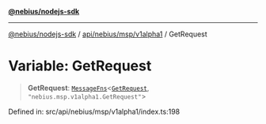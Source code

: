 [**@nebius/nodejs-sdk**](../../../../../README.md)

---

[@nebius/nodejs-sdk](../../../../../README.md) / [api/nebius/msp/v1alpha1](../README.md) / GetRequest

# Variable: GetRequest

> **GetRequest**: [`MessageFns`](../../../../../runtime/protos/core/interfaces/MessageFns.md)\<[`GetRequest`](../interfaces/GetRequest.md), `"nebius.msp.v1alpha1.GetRequest"`\>

Defined in: src/api/nebius/msp/v1alpha1/index.ts:198
